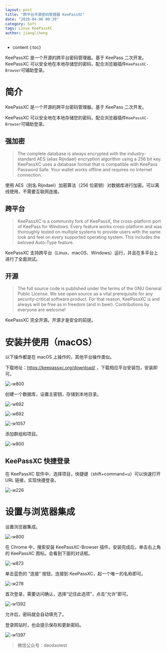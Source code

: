 ```yaml
---
layout: post
title: "跨平台开源密码管理器 KeePassXC"
date: "2020-04-06 00:30"
category: Soft
tags: Linux KeePassXC
author: jiangliheng
---
```

* content
{:toc}


KeePassXC 是一个开源的跨平台密码管理器。基于 KeePass 二次开发。
KeePassXC 可以安全地在本地存储您的密码，配合浏览器插件```KeePassXC-Browser```可辅助登录。



# 简介

KeePassXC 是一个开源的跨平台密码管理器。基于 KeePass 二次开发。

KeePassXC 可以安全地在本地存储您的密码，配合浏览器插件```KeePassXC-Browser```可辅助登录。

## 强加密
> The complete database is always encrypted with the industry-standard AES (alias Rijndael) encryption algorithm using a 256 bit key. KeePassXC uses a database format that is compatible with KeePass Password Safe. Your wallet works offline and requires no Internet connection.

使用 AES（别名 Rijndael）加密算法（256 位密钥）对数据库进行加密。可以离线使用，不需要互联网连接。

## 跨平台
> KeePassXC is a community fork of KeePassX, the cross-platform port of KeePass for Windows. Every feature works cross-platform and was thoroughly tested on multiple systems to provide users with the same look and feel on every supported operating system. This includes the beloved Auto-Type feature.

KeePassXC 支持跨平台（Linux、macOS、Windows）运行，并且在多平台上进行了全面测试。

## 开源
> The full source code is published under the terms of the GNU General Public License.
We see open source as a vital prerequisite for any security-critical software product. For that reason, KeePassXC is and always will be free as in freedom (and in beer). Contributions by everyone are welcome!

KeePassXC 完全开源。开源才是安全的前提。

# 安装并使用（macOS）

以下操作都是在 macOS 上操作的，其他平台操作类似。

下载地址：https://keepassxc.org/download/ ，下载相应平台安装包，安装即可。

![-w800](/assets/images/soft/keepassxc/15860980727848.jpg)

创建一个数据库，设置主密钥，存储到本地目录。

![-w692](/assets/images/soft/keepassxc/15860981034771.jpg)

![-w692](/assets/images/soft/keepassxc/15860981126145.jpg)

![-w1057](/assets/images/soft/keepassxc/15860981307105.jpg)

添加群组和项目。

![-w800](/assets/images/soft/keepassxc/15860983388217.jpg)

## KeePassXC 快捷登录

在 KeePassXC 软件中，选择项目，快捷键（shift+command+u）可以快速打开URL 链接，实现快捷登录。

![-w226](/assets/images/soft/keepassxc/15860999311030.jpg)

# 设置与浏览器集成

设置浏览器集成。

![-w800](/assets/images/soft/keepassxc/15860986730585.jpg)

在 Chrome 中，搜索安装 KeePassXC-Browser 插件。安装完成后，单击右上角的 KeePassXC 图标。会看到下面的对话框。

![-w873](/assets/images/soft/keepassxc/15860990010303.jpg)

单击蓝色的 “连接” 按钮，连接到 KeePassXC，起一个唯一的名称即可。

![-w278](/assets/images/soft/keepassxc/15860990542283.jpg)

首次登录，需要访问确认，选择“记住此选项”，点击“允许”即可。

![-w1392](/assets/images/soft/keepassxc/15860993465463.jpg)

允许后，密码就会自动填充了。


登录网站时，也会提示保存和更新密码。

![-w1397](/assets/images/soft/keepassxc/15861002270215.jpg)

> 微信公众号：daodaotest
